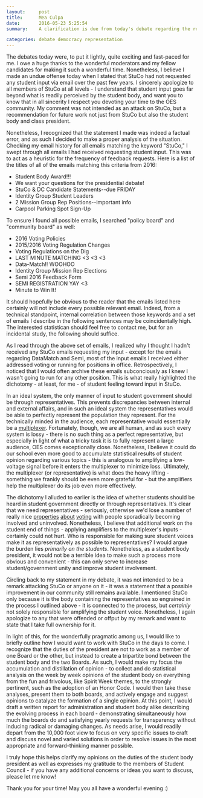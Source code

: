 ```yaml
---
layout:     post
title:      Mea Culpa
date:       2016-05-23 5:25:54
summary:    A clarification is due from today's debate regarding the role of StuCo in school-wide decision making.

categories: debate democracy representation
---
```


The debates today were, to put it lightly, quite exciting and fast-paced for me. I owe a huge thanks to the wonderful moderators and my fellow candidates for making it such a wonderful time. Nonetheless, I believe I made an undue offense today when I stated that StuCo had not requested any student input via email over the past few years. I sincerely apologize to all members of StuCo at all levels - I understand that student input goes far beyond what is readily perceived by the student body, and want you to know that in all sincerity I respect you devoting your time to the OES community. My comment was not intended as an attack on StuCo, but a recommendation for future work not just from StuCo but also the student body and class president. 

Nonetheless, I recognized that the statement I made was indeed a factual error, and as such I decided to make a proper analysis of the situation. Checking my email history for all emails matching the keyword "StuCo," I swept through all emails I had received requesting student input. This was to act as a heuristic for the frequency of feedback requests. Here is a list of the titles of all of the emails matching this criteria from 2016:

* Student Body Award!!!
* We want your questions for the presidential debate!
* StuCo & DC Candidate Statements--due FRIDAY
* Identity Group Student Leaders
* 2 Mission Group Rep Positions--important info
* Carpool Parking Spot Sign-Up

To ensure I found all possible emails, I searched "policy board" and "community board" as well:

* 2016 Voting Policies
* 2015/2016 Voting Regulation Changes
* Voting Regulations on the Dig
* LAST MINUTE MATCHING <3 <3 <3
* Data-Match!! WOOHOO
* Identity Group Mission Rep Elections
* Semi 2016 Feedback Form
* SEMI REGISTRATION YAY <3
* Minute to Win It!

It should hopefully be obvious to the reader that the emails listed here certainly will not include every possible relevant email. Indeed, from a technical standpoint, internal correlation between those keywords and a set of emails I describe in the following sentences may be coincidentally high. The interested statistican should feel free to contact me, but for an incidental study, the following should suffice.

As I read through the above set of emails, I realized why I thought I hadn't received any StuCo emails requesting my input - except for the emails regarding DataMatch and Semi, most of the input emails I received either addressed voting or running for positions in office. Retrospectively, I noticed that I would often archive these emails subconciously as I knew I wasn't going to run for any other position. This is what really highlighted the dichotomy - at least, for me - of student feeling toward input in StuCo.

In an ideal system, the only manner of input to student government should be through representatives. This prevents discrepancies between internal and external affairs, and in such an ideal system the representatives would be able to perfectly represent the population they represent. For the technically minded in the audience, each representative would essentially be a [multiplexer](https://en.wikipedia.org/wiki/Multiplexer). Fortunately, though, we are all human, and as such every system is lossy - there is no such thing as a perfect representative, but especially in light of what a tricky task it is to fully represent a large audience, OES comes exceptionally close. Nonetheless, I believe it could do our school even more good to accumulate statistical results of student opinion regarding various topics - this is analogous to amplifying a low-voltage signal before it enters the multiplexer to minimize loss. Ultimately, the multiplexer (or representative) is what does the heavy lifting - something we frankly should be even more grateful for - but the amplifiers help the multiplexer do its job even more effectively. 

The dichotomy I alluded to earlier is the idea of whether students should be heard in student government directly or through representatives. It's clear that we need representatives - seriously, otherwise we'd lose a number of really nice [properties](https://en.wikipedia.org/wiki/Voting_system#Experimental_criteria) [about](https://en.wikipedia.org/wiki/Condorcet_method) [voting](https://en.wikipedia.org/wiki/Median_voter_theorem) with people sporadically becoming involved and uninvolved. Nonetheless, I believe that additional work on the student end of things - applying amplifiers to the multiplexer's inputs - certainly could not hurt. Who is responsible for making sure student voices make it as representatively as possible to representatives? I would argue the burden lies *primarily on the students*. Nonetheless, as a student body president, it would not be a terrible idea to make such a process more obvious and convenient - this can only serve to increase student/government unity and improve student involvement. 

Circling back to my statement in my debate, it was not intended to be a remark attacking StuCo or anyone on it - it was a statement that a possible improvement in our community still remains available. I mentioned StuCo only because it is the body containing the representatives so engrained in the process I outlined above - it is connected to the process, but *certainly* not solely responsible for amplifying the student voice. Nonetheless, I again apologize to any that were offended or offput by my remark and want to state that I take full ownership for it.

In light of this, for the wonderfully pragmatic among us, I would like to briefly outline how I would want to work with StuCo in the days to come. I recognize that the duties of the president are not to work as a member of one Board or the other, but instead to create a tripartite bond between the student body and the two Boards. As such, I would make my focus the accumulation and distillation of opinion - to collect and do statistical analysis on the week by week opinions of the student body on everything from the fun and frivolous, like Spirit Week themes, to the strongly pertinent, such as the adoption of an Honor Code. I would then take these analyses, present them to both boards, and actively engage and suggest opinions to catalyze the formation of a single opinion. At this point, I would draft a written report for administration and student body alike describing the evolving process in each board - demonstrating simultaneously how much the boards do and satisfying yearly requests for transparency without inducing radical or damaging changes. As needs arise, I would readily depart from the 10,000 foot view to focus on very specific issues to craft and discuss novel and varied solutions in order to resolve issues in the most appropriate and forward-thinking manner possible. 

I truly hope this helps clarify my opinions on the duties of the student body president as well as expresses my gratitude to the members of Student Council - if you have any additional concerns or ideas you want to discuss, please let me know! 

Thank you for your time! May you all have a wonderful evening :)
